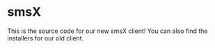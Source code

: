 # smsX
This is the source code for our new smsX client! You can also find the installers for our old client.
